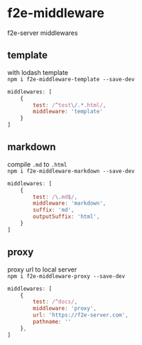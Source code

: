 # f2e-middleware
f2e-server middlewares


## template
with lodash template  
`npm i f2e-middleware-template --save-dev`

``` javascript
middlewares: [
    {
        test: /^test\/.*.html/,
        middleware: 'template'
    }
]

```

## markdown
compile `.md` to `.html`  
`npm i f2e-middleware-markdown --save-dev`

``` javascript
middlewares: [
    {
        test: /\.md$/,
        middleware: 'markdown',
        suffix: 'md',
        outputSuffix: 'html',
    }
]

```

## proxy
proxy url to local server  
`npm i f2e-middleware-proxy --save-dev`

``` javascript
middlewares: [
    {
        test: /^docs/,
        middleware: 'proxy',
        url: 'https://f2e-server.com',
        pathname: ''
    },
]

```